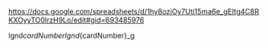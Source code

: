 https://docs.google.com/spreadsheets/d/1hy8ozjOy7Uti15ma6e_gEItg4C8RKXOyyTO0lrzH9Lo/edit#gid=693485976


lgnd${cardNumber}
lgnd${cardNumber}_g
